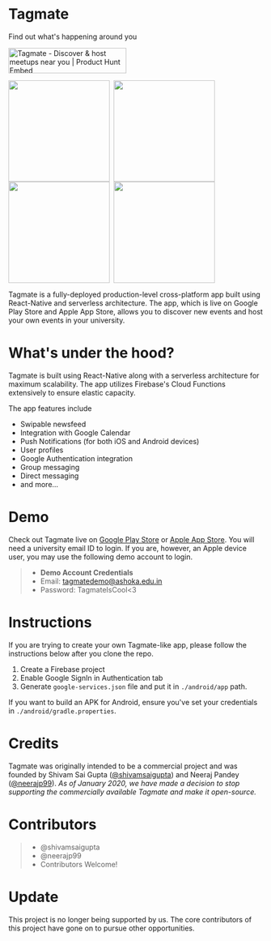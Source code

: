 # Tagmate 
<p>
  Find out what's happening around you
</p>

<p>
 <a href="https://www.producthunt.com/posts/tagmate?utm_source=badge-featured&utm_medium=badge&utm_souce=badge-tagmate" target="_blank"><img src="https://api.producthunt.com/widgets/embed-image/v1/featured.svg?post_id=167765&theme=light" alt="Tagmate - Discover & host meetups near you | Product Hunt Embed" style="width: 233px; height: 50px;" width="233px" height="50px" /></a> 
</p>

<p>
<kbd><img align="center" width="200" src="https://play-lh.googleusercontent.com/XrNTXjwvbkI8wzh7qiUl1-wQXArJgybIe81lzJGWEHA1wkXT6FBH4WQlF51vECnlICbL=w2560-h1440-rw"/> </kbd>
<kbd><img align="center" width="200" src="https://play-lh.googleusercontent.com/7C23rLuI2pdLrZ2E119KrTYAVPILagYyCEaYef8zTMBG5MSY0Hp7-dvXRKXo-JlQdwU=w2560-h1440-rw"/> </kbd>
<kbd><img align="center" width="200" src="https://play-lh.googleusercontent.com/4maROOtfLNmuQrnRJ8vIZmNtC_tNX1-rUzDrx6ta2g4XbKz79qWMC5LaDN8nLd66XA=w2560-h1440-rw"/> </kbd>
<kbd><img align="center" width="200" src="https://play-lh.googleusercontent.com/XW4wRez2RJnOvA0ZHBRzMj912FRGgMvVunsPltFLbE2HbW2SzajiomtidFvnWXNsNcY=w2560-h1440-rw"/></kbd>
</p>


Tagmate is a fully-deployed production-level cross-platform app built using React-Native and serverless architecture. The app, which is live on Google Play Store and Apple App Store, allows you to discover new events and host your own events in your university.

# What's under the hood?

Tagmate is built using React-Native along with a serverless architecture for maximum scalability. The app utilizes Firebase's Cloud Functions extensively to ensure elastic capacity. 

The app features include 

 - Swipable newsfeed
 - Integration with Google Calendar
 - Push Notifications (for both iOS and Android devices)
 - User profiles
 - Google Authentication integration
 - Group messaging
 - Direct messaging
 - and more...

# Demo

Check out Tagmate live on [Google Play Store](https://play.google.com/store/apps/details?id=com.chillmate) or [Apple App Store](https://apps.apple.com/us/app/instajude/id1468743902). You will need a university email ID to login. If you are, however, an Apple device user, you may use the following demo account to login.

>  - **Demo Account Credentials**
>  - Email: tagmatedemo@ashoka.edu.in
>  - Password: TagmateIsCool<3

# Instructions
If you are trying to create your own Tagmate-like app, please follow the instructions below after you clone the repo.

1. Create a Firebase project
2. Enable Google SignIn in Authentication tab
3. Generate `google-services.json` file and put it in `./android/app` path.

If you want to build an APK for Android, ensure you've set your credentials in `./android/gradle.properties`.

# Credits
Tagmate was originally intended to be a commercial project and was founded by Shivam Sai Gupta ([@shivamsaigupta](https://github.com/shivamsaigupta)) and Neeraj Pandey ([@neerajp99](https://github.com/neerajp99)). *As of January 2020, we have made a decision to stop supporting the commercially available Tagmate and make it open-source.*

# Contributors
>  - @shivamsaigupta
>  - @neerajp99
>   - Contributors Welcome!

# Update
This project is no longer being supported by us. The core contributors of this project have gone on to pursue other opportunities.


